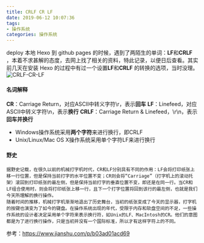 ```yaml
---
title: CRLF CR LF
date: 2019-06-12 10:07:36
tags:
- 操作系统
categories: 操作系统
---
```

deploy 本地 Hexo 到 github pages 的时候，遇到了两陌生的单词：**LF**和**CRLF** ，本着不求甚解的态度，去网上找了相关的资料，特此记录，以便日后查看。其实前几天在安装 Hexo 的过程中有过一个设置**LF**和**CRLF** 的转换的选项，当时没理。
![CRLF-CR-LF](/images/CRLF-CR-LF/1.jpg)

#### 名词解释

**CR**：Carriage Return，对应ASCII中转义字符\r，表示**回车**
**LF**：Linefeed，对应ASCII中转义字符\n，表示**换行**
**CRLF**：Carriage Return & Linefeed，\r\n，表示**回车并换行**

- Windows操作系统采用**两个字符**来进行换行，即CRLF
- Unix/Linux/Mac OS X操作系统采用单个字符LF来进行换行

#### 野史
  	据野史记载，在很久以前的机械打字机时代，CR和LF分别具有不同的作用：LF会将打印纸张上移一行位置，但是保持当前打字的水平位置不变；CR则会将“Carriage”（打字机上的滚动托架）滚回到打印纸张的最左侧，但是保持当前打字的垂直位置不变，即还是在同一行。当CR和LF组合使用时，则会将打印纸张上移一行，且下一个打字位置将回到该行的最左侧，也就是我们今天所理解的换行操作。
  	随着时间的推移，机械打字机渐渐地退出了历史舞台，当初的纸张变成了今天的显示器，打字机的按键也演变为了如今的键盘。在操作系统出现的年代，受限于内存和软盘空间的不足，一些操作系统的设计者决定采用单个字符来表示换行符，如Unix的LF、MacIntosh的CR。他们的意图都是为了进行换行操作，只是当初并没有一个国际标准，所以才有这样字符上的不同。

参考：https://www.jianshu.com/p/b03ad01acd69


